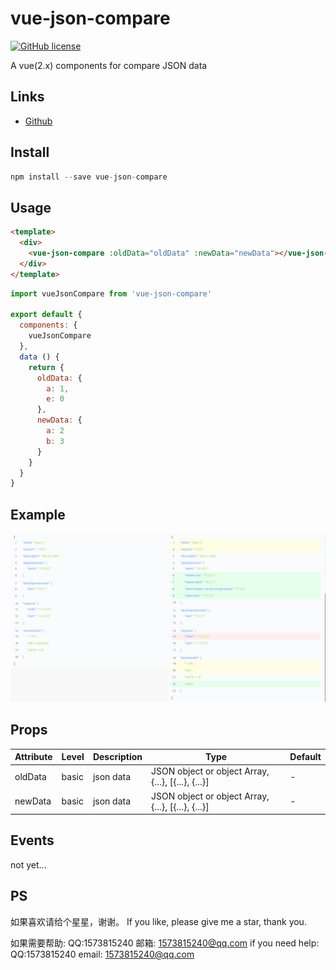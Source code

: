 # vue-json-compare

[![GitHub license](https://img.shields.io/badge/license-MIT-blue.svg)](https://github.com/5SSS/vue-json-compare)

A vue(2.x) components for compare JSON data

## Links

- [Github](https://github.com/5SSS/vue-json-compare)

## Install

```js
npm install --save vue-json-compare
```

## Usage

```html
<template>
  <div>
    <vue-json-compare :oldData="oldData" :newData="newData"></vue-json-compare>
  </div>
</template>
```

```js
import vueJsonCompare from 'vue-json-compare'

export default {
  components: {
    vueJsonCompare
  },
  data () {
    return {
      oldData: {
        a: 1,
        e: 0
      },
      newData: {
        a: 2
        b: 3
      }
    }
  }
}
```

## Example

![示例](./img/compare.png)

## Props

| Attribute | Level | Description | Type | Default |
|-------- |-------- |-------- |-------- | -------- |
| oldData | basic | json data | JSON object or object Array, {...}, [{...}, {...}] | - |
| newData | basic | json data | JSON object or object Array, {...}, [{...}, {...}] | - |

## Events

not yet...

## PS

如果喜欢请给个星星，谢谢。
If you like, please give me a star, thank you.

如果需要帮助: QQ:1573815240 邮箱: 1573815240@qq.com
if you need help: QQ:1573815240 email: 1573815240@qq.com